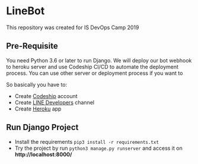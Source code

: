 # LineBot
This repository was created for IS DevOps Camp 2019

## Pre-Requisite
You need Python 3.6 or later to run Django.
We will deploy our bot webhook to heroku server and use Codeship CI/CD to automate the deployment process. You can use other server or deployment process if you want to

So basically you have to:

- Create [Codeship](https://codeship.com/) account
- Create [LINE Developers](https://developers.line.me/) channel
- Create [Heroku](https://dashboard.heroku.com/) app

## Run Django Project

- Install the requirements `pip3 install -r requirements.txt`
- Try the project by run `python3 manage.py runserver` and access it on **http://localhost:8000/**

